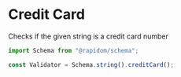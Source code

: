 # Credit Card

Checks if the given string is a credit card number

```typescript
import Schema from "@rapidom/schema";

const Validator = Schema.string().creditCard();
```

